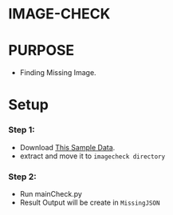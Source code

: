 # IMAGE-CHECK
# PURPOSE
- Finding Missing Image.

# Setup

### Step 1: 
- Download [This Sample Data](https://quadinc.box.com/s/7eggpin5piuwewu6xqs9qi3n36eryzfb).
- extract and move it to `imagecheck directory`

### Step 2:
- Run mainCheck.py
- Result Output will be create in `MissingJSON`
